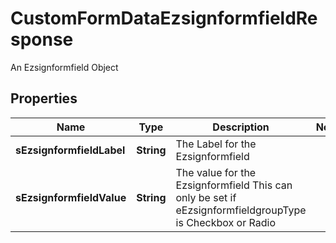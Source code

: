 

# CustomFormDataEzsignformfieldResponse

An Ezsignformfield Object

## Properties

| Name | Type | Description | Notes |
|------------ | ------------- | ------------- | -------------|
|**sEzsignformfieldLabel** | **String** | The Label for the Ezsignformfield |  |
|**sEzsignformfieldValue** | **String** | The value for the Ezsignformfield  This can only be set if eEzsignformfieldgroupType is Checkbox or Radio |  |



